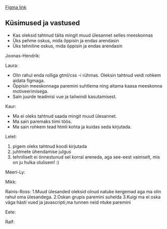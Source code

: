 [Figma link](https://www.figma.com/file/h82x1EzSc81Hk6LskoKLz2/Tunniplaan-wireframe-(Copy)?node-id=6%3A18)

## Küsimused ja vastused 

* Kas oleksid tahtnud täita mingit muud ülesannet selles meeskonnas
* Üks pehme oskus, mida õppisin ja endas arendasin
* Üks tehniline oskus, mida õppisin ja endas arendasin


Joonas-Hendrik:

Laura: 
  * Olin rahul enda rolliga gtml/css -i rühmas. Oleksin tahtnud veidi rohkem aidata figmaga.
  * Õppisin meeskonnaga paremini suhtlema ning aitama kaasa meeskonna motiveerimisega.
  * Sain juurde teadmisi vue ja tailwindi kasutamisest.

Kaur:
  * Ma ei oleks tahtnud saada mingit muud ülesannet.
  * Ma sain paremaks tiimi töös.
  * Ma sain rohkem tead htmli kohta ja kuidas seda kirjutada.

Lelet:
1. pigem oleks tahtnud koodi kirjutada
2. juhtmete ühendamise julgus
3. tehniliselt ei õnnestunud sel korral areneda, aga see-eest vaimselt, mis on ju hulka olulisem! :)

Meeri-Ly:

Mikk:

Rainis-Ross:
1.Muud ülesanded oleksid olnud natuke kergemad aga ma olin rahul oma ülesandega.
2.Oskan grupis paremini suhelda
3.Kuigi ma ei oska väga hästi vued ja javascripti,ma tunnen neid ntuke paremini


Eete:

Ralf:
